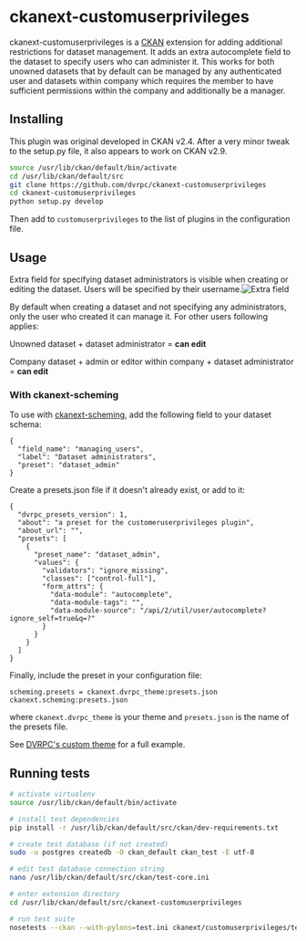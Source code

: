# ckanext-customuserprivileges

ckanext-customuserprivileges is a [CKAN](https://github.com/ckan/ckan) extension for adding additional restrictions for dataset management. It adds an extra autocomplete field to the dataset to specify users who can administer it. This works for both unowned datasets that by default can be managed by any authenticated user and datasets within company which requires the member to have sufficient permissions within the company and additionally be a manager.

## Installing

This plugin was original developed in CKAN v2.4. After a very minor tweak to the setup.py file, it also appears to work on CKAN v2.9.

```sh
source /usr/lib/ckan/default/bin/activate
cd /usr/lib/ckan/default/src
git clone https://github.com/dvrpc/ckanext-customuserprivileges
cd ckanext-customuserprivileges
python setup.py develop
```

Then add to `customuserprivileges` to the list of plugins in the configuration file.

## Usage

Extra field for specifying dataset administrators is visible when creating or editing the dataset. Users will be specified by their username.![Extra field](https://i.imgur.com/HVG2ofP.png)

By default when creating a dataset and not specifying any administrators, only the user who created it can manage it. For other users following applies:

Unowned dataset + dataset administrator = **can edit**

Company dataset + admin or editor within company + dataset administrator = **can edit**

### With ckanext-scheming

To use with [ckanext-scheming](https://github.com/ckan/ckanext-scheming/), add the following field to your dataset schema:

```
{
  "field_name": "managing_users",
  "label": "Dataset administrators",
  "preset": "dataset_admin"
}
```

Create a presets.json file if it doesn't already exist, or add to it:

```
{
  "dvrpc_presets_version": 1,
  "about": "a preset for the customeruserprivileges plugin",
  "about_url": "",
  "presets": [
    {
      "preset_name": "dataset_admin",
      "values": {
        "validators": "ignore_missing",
        "classes": ["control-full"],
        "form_attrs": {
          "data-module": "autocomplete",
          "data-module-tags": "",
          "data-module-source": "/api/2/util/user/autocomplete?ignore_self=true&q=?"
        }
      }
    }
  ]
}
```

Finally, include the preset in your configuration file:

```
scheming.presets = ckanext.dvrpc_theme:presets.json ckanext.scheming:presets.json
```

where `ckanext.dvrpc_theme` is your theme and `presets.json` is the name of the presets file.

See [DVRPC's custom theme](https://github.com/dvrpc/ckanext-dvrpc_theme) for a full example.

## Running tests

```sh
# activate virtualenv
source /usr/lib/ckan/default/bin/activate

# install test dependencies
pip install -r /usr/lib/ckan/default/src/ckan/dev-requirements.txt

# create test database (if not created)
sudo -u postgres createdb -O ckan_default ckan_test -E utf-8

# edit test database connection string
nano /usr/lib/ckan/default/src/ckan/test-core.ini

# enter extension directory
cd /usr/lib/ckan/default/src/ckanext-customuserprivileges

# run test suite
nosetests --ckan --with-pylons=test.ini ckanext/customuserprivileges/tests --nocapture
```
